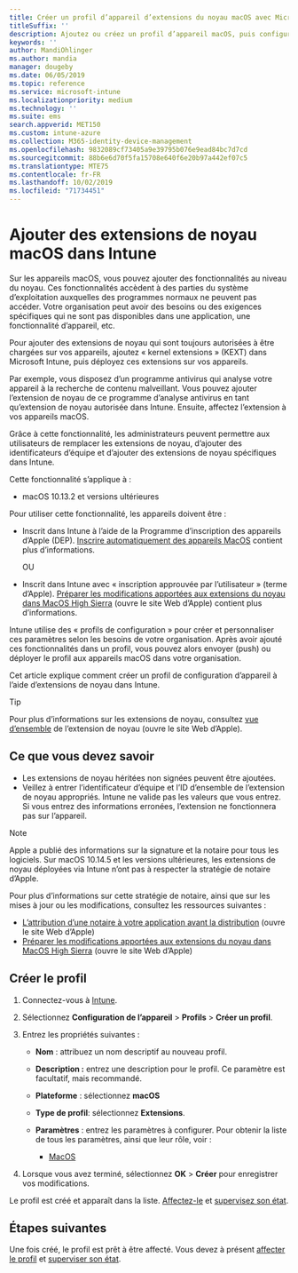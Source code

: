 ```yaml
---
title: Créer un profil d’appareil d’extensions du noyau macOS avec Microsoft Intune-Azure | Microsoft Docs
titleSuffix: ''
description: Ajoutez ou créez un profil d’appareil macOS, puis configurez les extensions du noyau pour autoriser le remplacement de l’utilisateur, ajouter l’identificateur de l’équipe, ainsi qu’un identificateur de groupe et d’équipe dans Microsoft Intune.
keywords: ''
author: MandiOhlinger
ms.author: mandia
manager: dougeby
ms.date: 06/05/2019
ms.topic: reference
ms.service: microsoft-intune
ms.localizationpriority: medium
ms.technology: ''
ms.suite: ems
search.appverid: MET150
ms.custom: intune-azure
ms.collection: M365-identity-device-management
ms.openlocfilehash: 9832089cf73405a9e39795b076e9ead84bc7d7cd
ms.sourcegitcommit: 88b6e6d70f5fa15708e640f6e20b97a442ef07c5
ms.translationtype: MTE75
ms.contentlocale: fr-FR
ms.lasthandoff: 10/02/2019
ms.locfileid: "71734451"
---
```

# <a name="add-macos-kernel-extensions-in-intune"></a>Ajouter des extensions de noyau macOS dans Intune

Sur les appareils macOS, vous pouvez ajouter des fonctionnalités au niveau du noyau. Ces fonctionnalités accèdent à des parties du système d’exploitation auxquelles des programmes normaux ne peuvent pas accéder. Votre organisation peut avoir des besoins ou des exigences spécifiques qui ne sont pas disponibles dans une application, une fonctionnalité d’appareil, etc. 

Pour ajouter des extensions de noyau qui sont toujours autorisées à être chargées sur vos appareils, ajoutez « kernel extensions » (KEXT) dans Microsoft Intune, puis déployez ces extensions sur vos appareils.

Par exemple, vous disposez d’un programme antivirus qui analyse votre appareil à la recherche de contenu malveillant. Vous pouvez ajouter l’extension de noyau de ce programme d’analyse antivirus en tant qu’extension de noyau autorisée dans Intune. Ensuite, affectez l’extension à vos appareils macOS.

Grâce à cette fonctionnalité, les administrateurs peuvent permettre aux utilisateurs de remplacer les extensions de noyau, d’ajouter des identificateurs d’équipe et d’ajouter des extensions de noyau spécifiques dans Intune.

Cette fonctionnalité s’applique à :

- macOS 10.13.2 et versions ultérieures

Pour utiliser cette fonctionnalité, les appareils doivent être :

- Inscrit dans Intune à l’aide de la Programme d’inscription des appareils d’Apple (DEP). [Inscrire automatiquement des appareils MacOS](../enrollment/device-enrollment-program-enroll-macos.md) contient plus d’informations.

  OU

- Inscrit dans Intune avec « inscription approuvée par l’utilisateur » (terme d’Apple). [Préparer les modifications apportées aux extensions du noyau dans MacOS High Sierra](https://support.apple.com/en-us/HT208019) (ouvre le site Web d’Apple) contient plus d’informations.

Intune utilise des « profils de configuration » pour créer et personnaliser ces paramètres selon les besoins de votre organisation. Après avoir ajouté ces fonctionnalités dans un profil, vous pouvez alors envoyer (push) ou déployer le profil aux appareils macOS dans votre organisation.

Cet article explique comment créer un profil de configuration d’appareil à l’aide d’extensions de noyau dans Intune.

> [!TIP]
> Pour plus d’informations sur les extensions de noyau, consultez [vue d’ensemble](https://developer.apple.com/library/archive/documentation/Darwin/Conceptual/KernelProgramming/Extend/Extend.html) de l’extension de noyau (ouvre le site Web d’Apple).

## <a name="what-you-need-to-know"></a>Ce que vous devez savoir

- Les extensions de noyau héritées non signées peuvent être ajoutées.
- Veillez à entrer l’identificateur d’équipe et l’ID d’ensemble de l’extension de noyau appropriés. Intune ne valide pas les valeurs que vous entrez. Si vous entrez des informations erronées, l’extension ne fonctionnera pas sur l’appareil.

> [!NOTE]
> Apple a publié des informations sur la signature et la notaire pour tous les logiciels. Sur macOS 10.14.5 et les versions ultérieures, les extensions de noyau déployées via Intune n’ont pas à respecter la stratégie de notaire d’Apple.
>
> Pour plus d’informations sur cette stratégie de notaire, ainsi que sur les mises à jour ou les modifications, consultez les ressources suivantes :
>
> - [L’attribution d’une notaire à votre application avant la distribution](https://developer.apple.com/documentation/security/notarizing_your_app_before_distribution) (ouvre le site Web d’Apple) 
> - [Préparer les modifications apportées aux extensions du noyau dans MacOS High Sierra](https://support.apple.com/en-us/HT208019) (ouvre le site Web d’Apple)

## <a name="create-the-profile"></a>Créer le profil

1. Connectez-vous à [Intune](https://go.microsoft.com/fwlink/?linkid=2090973).
2. Sélectionnez **Configuration de l’appareil** > **Profils** > **Créer un profil**.
3. Entrez les propriétés suivantes :

    - **Nom** : attribuez un nom descriptif au nouveau profil.
    - **Description :** entrez une description pour le profil. Ce paramètre est facultatif, mais recommandé.
    - **Plateforme** : sélectionnez **macOS**
    - **Type de profil**: sélectionnez **Extensions**.
    - **Paramètres** : entrez les paramètres à configurer. Pour obtenir la liste de tous les paramètres, ainsi que leur rôle, voir :

        - [MacOS](kernel-extensions-settings-macos.md)

4. Lorsque vous avez terminé, sélectionnez **OK** > **Créer** pour enregistrer vos modifications.

Le profil est créé et apparaît dans la liste. [Affectez-le](../device-profile-assign.md) et [supervisez son état](../device-profile-monitor.md).

## <a name="next-steps"></a>Étapes suivantes

Une fois créé, le profil est prêt à être affecté. Vous devez à présent [affecter le profil](../device-profile-assign.md) et [superviser son état](../device-profile-monitor.md).
